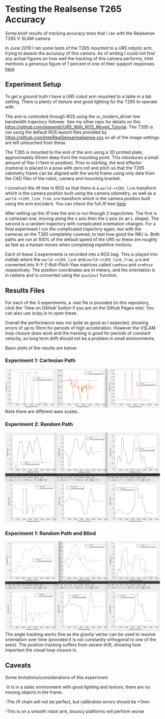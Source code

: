 # Testing the Realsense T265 Accuracy
Some brief results of tracking accuracy tests that I ran with the Realsense T265 V-SLAM camera

In June 2019 I ran some tests of the T265 mounted to a UR5 robotic arm, trying to assess the accuracy of this camera. As of writing I could not find any actual figures on how well the tracking of this camera performs, Intel mentions a *generous* figure of 1 percent in one of their support responses [here](https://www.intel.com/content/www/us/en/support/articles/000032899/emerging-technologies/intel-realsense-technology.html). 

## Experiment Setup
To get a ground truth I have a UR5 cobot arm mounted to a table in a lab setting. There is plenty of texture and good lighting for the T265 to operate with. 

The arm is controlled through ROS using the ur_modern_driver low bandwidth trajectory follower. See my other repo for details on this https://github.com/jaspereb/UR5_With_ROS_Moveit_Tutorial. The T265 is run using the default ROS launch files provided by https://github.com/IntelRealSense/realsense-ros so all of the image settings are left untouched from these. 

The T265 is mounted to the end of the arm using a 3D printed plate, approximately 60mm deep from the mounting point. This introduces a small amount of flex (<1mm in position). Prior to starting, the end effector (camera) is placed in a pose with zero roll and pitch so that the T265 odometry frame can be aligned with the world frame using only data from the CAD files of the robot, camera and mounting bracket. 

I construct the /tf tree in ROS so that there is a `world->t265_link` transform which is the camera position built using the camera odometry, as well as a `world->t265_link_from_arm` transform which is the camera position built using the arm encoders. You can check the full /tf tree [here](frames.pdf).

After setting up the /tf tree the arm is run through 2 trajectories. The first is a cartesian one, moving along the x axis then the z axis (in an L shape). The second is a random trajectory with complicated orientation changes. For a final experiment I run the complicated trajectory again, but with the cameras on the T265 completely covered, to test how good the IMU is. Both paths are run at 100% of the default speed of the UR5 so these are roughly as fast as a human moves when completing repetitive motions.

Each of these 3 experiments is recorded into a ROS bag. This is played into matlab where the `world->t265_link` and `world->t265_link_from_arm` are converted into X-Y-Z-Roll-Pitch-Yaw matrices called `camPose` and `armPose` respectively. The position coordinates are in meters, and the orientation is in radians and is converted using the `quat2eul` function. 

## Results Files
For each of the 3 experiments, a .mat file is provided (in this repository, click the ‘View on GitHub’ button if you are on the Github Pages site). You can also use scipy.io to open these.

Overall the performance was not quite as good as I expected, showing errors of up to 10cm for periods of high acceleration. However the VSLAM loop closure does work and the tracking is good for periods of constant velocity, so long term drift should not be a problem in small environments.  

Basic plots of the results are below:
### Experiment 1: Cartesian Path
![Image](Exp1.png)
Note there are different axes scales.

### Experiment 2: Random Path
![Image](Exp2.png)

### Experiment 1: Random Path and Blind
![Image](Exp3.png)
The angle tracking works fine as the gravity vector can be used to resolve orientation over time (provided it is not constantly orthogonal to one of the axes). The position tracking suffers from severe drift, showing how important the visual loop closure is. 


## Caveats
Some limitations/considerations of this experiment 

-It is in a static environment with good lighting and texture, there are no moving objects in the frame.

-The /tf chain will not be perfect, but calibration errors should be <1mm

-This is on a smooth robot arm, bouncy platforms will perform worse 
